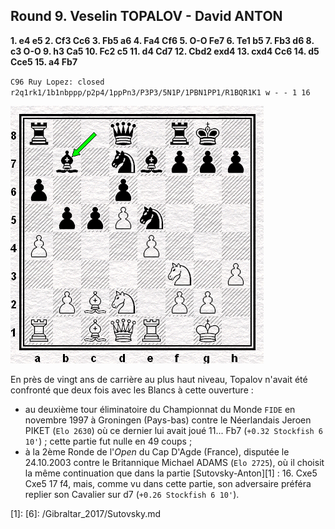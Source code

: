 ## Round 9. Veselin TOPALOV - David ANTON

**1. e4 e5 2. Cf3 Cc6 3. Fb5 a6 4. Fa4 Cf6 5. O-O Fe7 6. Te1 b5 7. Fb3 d6 8. c3 O-O 9. h3 Ca5 10. Fc2 c5 11. d4 Cd7 12. Cbd2 exd4 13. cxd4 Cc6 14. d5 Cce5 15. a4 Fb7**

`C96 Ruy Lopez: closed`  
`r2q1rk1/1b1nbppp/p2p4/1ppPn3/P3P3/5N1P/1PBN1PP1/R1BQR1K1 w - - 1 16`

![](Diag_00.png)

En près de vingt ans de carrière au plus haut niveau, Topalov n'avait été confronté que deux fois avec les Blancs à cette ouverture :

* au deuxième tour éliminatoire du Championnat du Monde `FIDE` en novembre 1997 à Groningen (Pays-bas) contre le Néerlandais Jeroen PIKET (`Elo 2630`) où ce dernier lui avait joué 11... Fb7 (`+0.32 Stockfish 6 10'`) ; cette partie fut nulle en 49 coups ;  
* à la 2ème Ronde de l'*Open* du Cap D'Agde (France), disputée le 24.10.2003 contre le Britannique Michael ADAMS (`Elo 2725`), où il choisit la même continuation que dans la partie [Sutovsky-Anton][1] : 16. Cxe5 Cxe5 17 f4, mais, comme vu dans cette partie, son adversaire préféra replier son Cavalier sur d7 (`+0.26 Stockfish 6 10'`).


[1]: [6]: /Gibraltar_2017/Sutovsky.md

